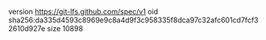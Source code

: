 version https://git-lfs.github.com/spec/v1
oid sha256:da335d4593c8969e9c8a4d9f3c958335f8dca97c32afc601cd7fcf32610d927e
size 10898
